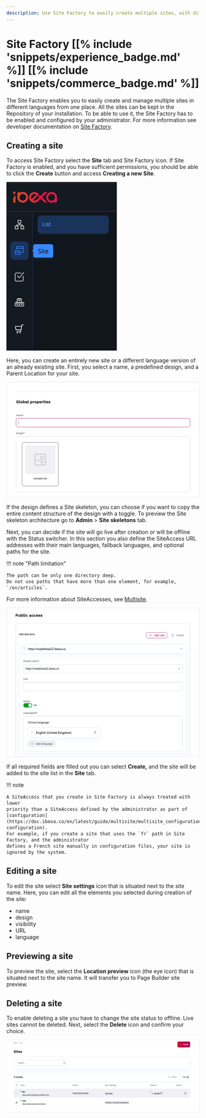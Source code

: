 ```yaml
---
description: Use Site Factory to easily create multiple sites, with different designs and subsets of content, based on common skeletons.
---
```


# Site Factory [[% include 'snippets/experience_badge.md' %]] [[% include 'snippets/commerce_badge.md' %]]

The Site Factory enables you to easily create and manage multiple sites in different languages from one place.
All the sites can be kept in the Repository of your installation.
To be able to use it, the Site Factory has to be enabled and configured by your administrator.
For more information see developer documentation on [Site Factory](https://doc.ibexa.co/en/latest/guide/multisite/site_factory).

## Creating a site

To access Site Factory select the **Site** tab and Site Factory icon.
If Site Factory is enabled, and you have sufficient permissions, you should be able to click the **Create** button and access **Creating a new Site**.

![Site Factory icon](img/site_factory_icon.png)

Here, you can create an entirely new site or a different language version of an already existing site.
First, you select a name, a predefined design, and a Parent Location for your site.

![Create a new site step one](img/site_factory_new_site_step_1.png)

If the design defines a Site skeleton, you can choose if you want to copy the entire content structure of the design with a toggle.
To preview the Site skeleton architecture go to **Admin** > **Site skeletons** tab.

Next, you can decide if the site will go live after creation or will be offline with the Status switcher.
In this section you also define the SiteAccess URL addresses with their main languages, fallback languages, and optional paths for the site.

!!! note "Path limitation"

    The path can be only one directory deep. 
    Do not use paths that have more than one element, for example, `/en/articles`.

For more information about SiteAccesses, see [Multisite](https://doc.ibexa.co/en/latest/guide/multisite/multisite).

![Create a new site step two](img/site_factory_new_site_step_2.png)

If all required fields are filled out you can select **Create,** and the site will be added to the site list in the **Site** tab.

!!! note

    A SiteAccess that you create in Site Factory is always treated with lower 
    priority than a SiteAccess defined by the administrator as part of [configuration](https://doc.ibexa.co/en/latest/guide/multisite/multisite_configuration/#siteaccess-configuration). 
    For example, if you create a site that uses the `fr` path in Site Factory, and the administrator 
    defines a French site manually in configuration files, your site is ignored by the system.

## Editing a site

To edit the site select **Site settings** icon that is situated next to the site name.
Here, you can edit all the elements you selected during creation of the site:

- name
- design
- visibility
- URL
- language

## Previewing a site

To preview the site, select the **Location preview** icon (the eye icon) that is situated next to the site name.
It will transfer you to Page Builder site preview.

## Deleting a site

To enable deleting a site you have to change the site status to offline.
Live sites cannot be deleted. Next, select the **Delete** icon and confirm your choice.

![Site list](img/site_factory_site_list.png)
